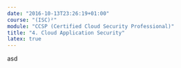 ```yaml
---
date: "2016-10-13T23:26:19+01:00"
course: "(ISC)²"
module: "CCSP (Certified Cloud Security Professional)"
title: "4. Cloud Application Security"
latex: true
---
```

asd
